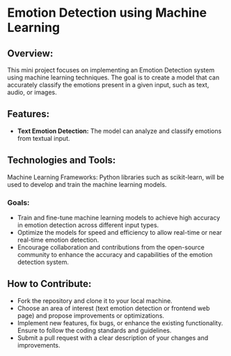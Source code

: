 # Emotion Detection using Machine Learning

<h2>Overview:</h2>
This mini project focuses on implementing an Emotion Detection system using machine learning techniques. The goal is to create a model that can accurately classify the emotions present in a given input, such as text, audio, or images.
<br>

<h2>Features:</h2>

<ul>
<li>
<b>Text Emotion Detection:</b> The model can analyze and classify emotions from textual input.
</li>
</ul>

<h2>Technologies and Tools:</h2>
Machine Learning Frameworks: Python libraries such as scikit-learn, will be used to develop and train the machine learning models.

<h3>Goals:</h3>
<ul>
<li>
Train and fine-tune machine learning models to achieve high accuracy in emotion detection across different input types.
</li>
<li>
Optimize the models for speed and efficiency to allow real-time or near real-time emotion detection.
</li>
<li>
Encourage collaboration and contributions from the open-source community to enhance the accuracy and capabilities of the emotion detection system.
</li>
</ul>

<h2>How to Contribute:</h2>
<ul>
<li>
Fork the repository and clone it to your local machine.
</li>
<li>
Choose an area of interest (text emotion detection or frontend web page) and propose improvements or optimizations.
</li>
<li>
Implement new features, fix bugs, or enhance the existing functionality. Ensure to follow the coding standards and guidelines.
</li>
<li>
Submit a pull request with a clear description of your changes and improvements.
</li>